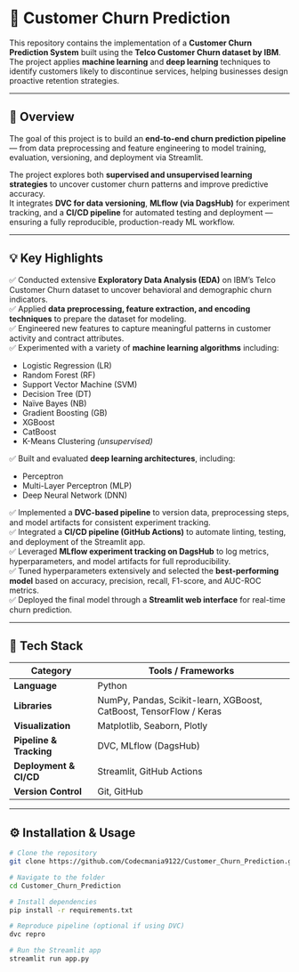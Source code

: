 # 🧠 Customer Churn Prediction

This repository contains the implementation of a **Customer Churn Prediction System** built using the **Telco Customer Churn dataset by IBM**.  
The project applies **machine learning** and **deep learning** techniques to identify customers likely to discontinue services, helping businesses design proactive retention strategies.

---

## 🚀 Overview

The goal of this project is to build an **end-to-end churn prediction pipeline** — from data preprocessing and feature engineering to model training, evaluation, versioning, and deployment via Streamlit.  

The project explores both **supervised and unsupervised learning strategies** to uncover customer churn patterns and improve predictive accuracy.  
It integrates **DVC for data versioning**, **MLflow (via DagsHub)** for experiment tracking, and a **CI/CD pipeline** for automated testing and deployment — ensuring a fully reproducible, production-ready ML workflow.

---

## 💡 Key Highlights

✅ Conducted extensive **Exploratory Data Analysis (EDA)** on IBM’s Telco Customer Churn dataset to uncover behavioral and demographic churn indicators.  
✅ Applied **data preprocessing, feature extraction, and encoding techniques** to prepare the dataset for modeling.  
✅ Engineered new features to capture meaningful patterns in customer activity and contract attributes.  
✅ Experimented with a variety of **machine learning algorithms** including:
- Logistic Regression (LR)  
- Random Forest (RF)  
- Support Vector Machine (SVM)  
- Decision Tree (DT)  
- Naïve Bayes (NB)  
- Gradient Boosting (GB)  
- XGBoost  
- CatBoost  
- K-Means Clustering *(unsupervised)*  

✅ Built and evaluated **deep learning architectures**, including:
- Perceptron  
- Multi-Layer Perceptron (MLP)  
- Deep Neural Network (DNN)  

✅ Implemented a **DVC-based pipeline** to version data, preprocessing steps, and model artifacts for consistent experiment tracking.  
✅ Integrated a **CI/CD pipeline (GitHub Actions)** to automate linting, testing, and deployment of the Streamlit app.  
✅ Leveraged **MLflow experiment tracking on DagsHub** to log metrics, hyperparameters, and model artifacts for full reproducibility.  
✅ Tuned hyperparameters extensively and selected the **best-performing model** based on accuracy, precision, recall, F1-score, and AUC-ROC metrics.  
✅ Deployed the final model through a **Streamlit web interface** for real-time churn prediction.

---

## 🧰 Tech Stack

| Category | Tools / Frameworks |
|-----------|--------------------|
| **Language** | Python |
| **Libraries** | NumPy, Pandas, Scikit-learn, XGBoost, CatBoost, TensorFlow / Keras |
| **Visualization** | Matplotlib, Seaborn, Plotly |
| **Pipeline & Tracking** | DVC, MLflow (DagsHub) |
| **Deployment & CI/CD** | Streamlit, GitHub Actions |
| **Version Control** | Git, GitHub |

---

## ⚙️ Installation & Usage

```bash
# Clone the repository
git clone https://github.com/Codecmania9122/Customer_Churn_Prediction.git

# Navigate to the folder
cd Customer_Churn_Prediction

# Install dependencies
pip install -r requirements.txt

# Reproduce pipeline (optional if using DVC)
dvc repro

# Run the Streamlit app
streamlit run app.py
